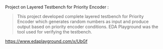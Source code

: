 Project on Layered Testbench for Priority Encoder :

>This project developed complete layered testbench for Priority Encoder which generates random numbers as input and 
produce output based on priority encoder conditions. EDA Playground was the tool used for verifying the testbench. 

https://www.edaplayground.com/x/UbGf
